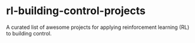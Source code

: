# rl-building-control-projects
A curated list of awesome projects for applying reinforcement learning (RL) to building control.
